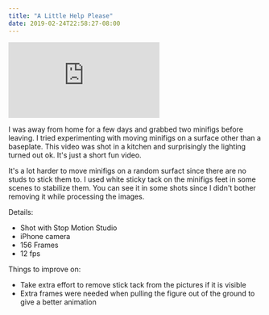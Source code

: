 ```yaml
---
title: "A Little Help Please"
date: 2019-02-24T22:58:27-08:00
---
```


<!--more-->

<div class="youtube-responsive-container">
<iframe  src="https://www.youtube.com/embed/z34SH7bqK1k" frameborder="0" allow="accelerometer; autoplay; encrypted-media; gyroscope; picture-in-picture" allowfullscreen></iframe></div>

I was away from home for a few days and grabbed two minifigs before leaving. I tried experimenting with moving minifigs on a surface other than a baseplate. This video was shot in a kitchen and surprisingly the lighting turned out ok. It's just a short fun video.

It's a lot harder to move minifigs on a random surfact since there are no studs to stick them to. I used white sticky tack on the minifigs feet in some scenes to stabilize them. You can see it in some shots since I didn't bother removing it while processing the images.



Details:

* Shot with Stop Motion Studio
* iPhone camera
* 156 Frames
* 12 fps

Things to improve on:

* Take extra effort to remove stick tack from the pictures if it is visible
* Extra frames were needed when pulling the figure out of the ground to give a better animation
